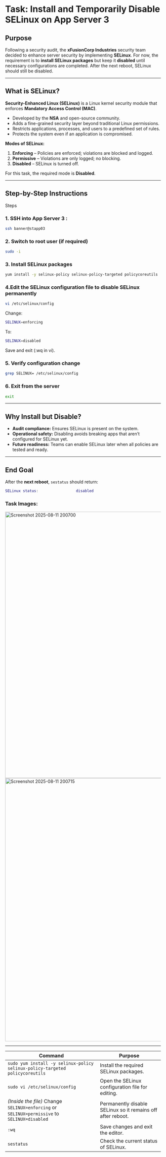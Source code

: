 # **Task: Install and Temporarily Disable SELinux on App Server 3**

## **Purpose**
Following a security audit, the **xFusionCorp Industries** security team decided to enhance server security by implementing **SELinux**. For now, the requirement is to **install SELinux packages** but keep it **disabled** until necessary configurations are completed. After the next reboot, SELinux should still be disabled.

---

## **What is SELinux?**
**Security-Enhanced Linux (SELinux)** is a Linux kernel security module that enforces **Mandatory Access Control (MAC)**.  
- Developed by the **NSA** and open-source community.  
- Adds a fine-grained security layer beyond traditional Linux permissions.  
- Restricts applications, processes, and users to a predefined set of rules.  
- Protects the system even if an application is compromised.

**Modes of SELinux:**
1. **Enforcing** – Policies are enforced; violations are blocked and logged.  
2. **Permissive** – Violations are only logged; no blocking.  
3. **Disabled** – SELinux is turned off.  

For this task, the required mode is **Disabled**.

---

## **Step-by-Step Instructions**

Steps
### 1. SSH into App Server 3 :

```bash
ssh banner@stapp03
```

### 2. Switch to root user (if required)

```bash
sudo -i
```

### 3. Install SELinux packages

```bash
yum install -y selinux-policy selinux-policy-targeted policycoreutils
```

### 4.Edit the SELinux configuration file to disable SELinux permanently

```bash
vi /etc/selinux/config
```
Change:

```bash
SELINUX=enforcing
```

To:
```bash
SELINUX=disabled
```
Save and exit (:wq in vi).

### 5. Verify configuration change

```bash
grep SELINUX= /etc/selinux/config
```

### 6. Exit from the server

```bash
exit
```

---

## **Why Install but Disable?**
- **Audit compliance:** Ensures SELinux is present on the system.  
- **Operational safety:** Disabling avoids breaking apps that aren’t configured for SELinux yet.  
- **Future readiness:** Teams can enable SELinux later when all policies are tested and ready.  

---

## **End Goal**
After the **next reboot**, `sestatus` should return:
```lua
SELinux status:                 disabled
```

### Task Images:

<img width="1743" height="859" alt="Screenshot 2025-08-11 200700" src="https://github.com/user-attachments/assets/beefc603-5ebc-4bf7-af6e-b17788a28878" />

<img width="1803" height="849" alt="Screenshot 2025-08-11 200715" src="https://github.com/user-attachments/assets/f9276b57-332c-44fc-844a-c5556d84386a" />

---

| Command | Purpose |
|---------|---------|
| `sudo yum install -y selinux-policy selinux-policy-targeted policycoreutils` | Install the required SELinux packages. |
| `sudo vi /etc/selinux/config` | Open the SELinux configuration file for editing. |
| *(Inside the file)* Change `SELINUX=enforcing` or `SELINUX=permissive` to `SELINUX=disabled` | Permanently disable SELinux so it remains off after reboot. |
| `:wq` | Save changes and exit the editor. |
| `sestatus` | Check the current status of SELinux. |

